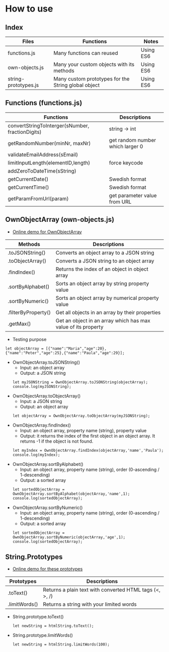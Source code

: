 # How to use
## Index
|Files|Functions|Notes|
|----|----|----|
|functions.js|Many functions can reused|Using ES6|
|own-objects.js|Many your custom objects with its methods|Using ES6|
|string-prototypes.js|Many custom prototypes for the String global object|Using ES6|

## Functions (functions.js)
|Functions|Descriptions|
|---|---|
|convertStringToInterger(sNumber, fractionDigits)| string -> int|
|getRandomNumber(minNr, maxNr)|get random number which larger 0|
|validateEmailAddress(sEmail)||
|limitInputLength(elementID,length)|force keycode|
|addZeroToDateTime(sString)||
|getCurrentDate()|Swedish format|
|getCurrentTime()|Swedish format|
|getParamFromUrl(param)|get parameter value from URL|

## OwnObjectArray (own-objects.js)
* [Online demo for OwnObjectArray](https://codepen.io/khois/pen/oEJqra)

|Methods|Descriptions|
|---|---|
|.toJSONString()|Converts an object array to a JSON string|
|.toObjectArray()|Converts a JSON string to an object array|
|.findIndex()|Returns the index of an object in object array|
|.sortByAlphabet()|Sorts an object array by string property value|
|.sortByNumeric()|Sorts an object array by numerical property value|
|.filterByProperty()|Get all objects in an array by their properties|
|.getMax()|Get an object in an array which has max value of its property|

* Testing purpose
```
let objectArray = [{"name":"Maria","age":20},{"name":"Peter","age":25},{"name":"Paula","age":29}];
```
* OwnObjectArray.toJSONString()
    * Input: an object array
    * Output: a JSON string
    ```
    let myJSONString = OwnObjectArray.toJSONString(objectArray);   
    console.log(myJSONString);
    ```
* OwnObjectArray.toObjectArray()
    * Input: a JSON string
    * Output: an object array
    ```
    let objectArray = OwnObjectArray.toObjectArray(myJSONString);
    ```
* OwnObjectArray.findIndex()
    * Input: an object array, property name (string), property value
    * Output: it returns the index of the first object in an object array. It returns -1 if the object is not found. 
    ```
    let myIndex = OwnObjectArray.findIndex(objectArray,'name','Paula');   
    console.log(myIndex);
    ```
* OwnObjectArray.sortByAlphabet()
    * Input: an object array, property name (string), order (0-ascending / 1-descending)
    * Output: a sorted array
    ```
    let sortedObjectArray = OwnObjectArray.sortByAlphabet(objectArray,'name',1);
    console.log(sortedObjectArray);
    ```
* OwnObjectArray.sortByNumeric()
    * Input: an object array, property name (string), order (0-ascending / 1-descending)
    * Output: a sorted array
   ```
   let sortedObjectArray = OwnObjectArray.sortByNumeric(objectArray,'age',1);
   console.log(sortedObjectArray);
   ```

## String.Prototypes
* [Online demo for these prototypes](https://codepen.io/khois/pen/rdMQQq)

|Prototypes|Descriptions|
|---|---|
|.toText()|Returns a plain text with converted HTML tags (<, >, /)|
|.limitWords()|Returns a string with your limited words|

* String.prototype.toText()
   ```
   let newString = htmlString.toText();
   ```
* String.prototype.limitWords()
   ```
   let newString = htmlString.limitWords(100);
   ```